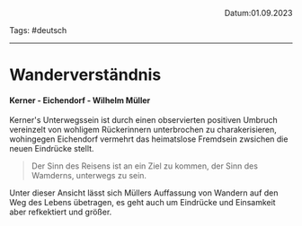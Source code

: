 <p align="right">Datum:01.09.2023</p>

Tags: #deutsch 

---

# Wanderverständnis
#### Kerner - Eichendorf - Wilhelm Müller
Kerner's Unterwegssein ist durch einen observierten positiven Umbruch vereinzelt von wohligem Rückerinnern unterbrochen zu charakerisieren, wohingegen
Eichendorf vermehrt das heimatslose Fremdsein zwsichen die neuen Eindrücke stellt.
> Der Sinn des Reisens ist an ein Ziel zu kommen, der Sinn des Wamderns, unterwegs zu sein.

Unter dieser Ansicht lässt sich Müllers Auffassung von Wandern auf den Weg des Lebens übetragen, es geht auch um Eindrücke und Einsamkeit aber refkektiert und größer. 